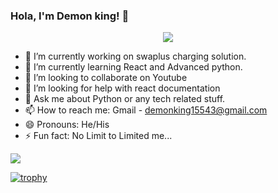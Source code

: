 
### Hola, I'm Demon king! 👋
<p align="center">
  <img src="https://capsule-render.vercel.app/api?text=Hey Everyone!🕹️&animation=fadeIn&type=waving&color=gradient&height=100"/>
</p>


- 🔭 I’m currently working on swaplus charging solution.
- 🌱 I’m currently learning React and Advanced python.
- 👯 I’m looking to collaborate on Youtube
- 🤔 I’m looking for help with react documentation
- 💬 Ask me about  Python or any tech related stuff.
- 📫 How to reach me: Gmail - demonking15543@gmail.com
- 😄 Pronouns: He/His
- ⚡ Fun fact: No Limit to Limited me...


<img src="https://github-readme-stats.vercel.app/api?username=demonking15543&show_icons=true&title_color=ffffff&icon_color=bb2acf&text_color=daf7dc&bg_color=191919">




[![trophy](https://github-profile-trophy.vercel.app/?username=demonking15543)](https://github.com/ryo-ma/github-profile-trophy)
